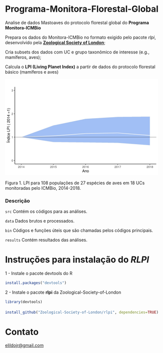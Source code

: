 # Programa-Monitora-Florestal-Global
Analise de dados Mastoaves do protocolo florestal global do **Programa Monitora-ICMBio**

Prepara os dados do Monitora-ICMBio no formato exigido pelo pacote *rlpi*, desenvolvido pela [**Zoological Society of London**](https://github.com/Zoological-Society-of-London/rlpi);

Cria subsets dos dados com UC e grupo taxonômico de interesse (e.g., mamíferos, aves);

Calcula o **LPI (Living Planet Index)** a partir de dados do protocolo florestal básico (mamíferos e aves)


<img src="results/lpi-aves-selecionadas.jpg" title="LPI Aves Global" width="500">

Figura 1. LPI para 108 populações de 27 espécies de aves em 18 UCs monitoradas pelo ICMBio, 2014-2018.


### Descrição
```src``` Contém os códigos para as análises.

```data``` Dados brutos e processados. 

```bin``` Códigos e funções úteis que são chamadas pelos códigos principais.

```results``` Contém resultados das análises.



# Instruções para instalação do *RLPI*

1 - Instale o pacote devtools do R
```r
install.packages("devtools")
```

2 - Instale o pacote **rlpi** da Zoological-Society-of-London
```r
library(devtools)

install_github("Zoological-Society-of-London/rlpi", dependencies=TRUE)
```


# Contato
<elildojr@gmail.com>

